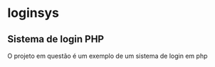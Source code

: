 # loginsys

## Sistema de login PHP 

O projeto em questão é um exemplo de um sistema de login em php
